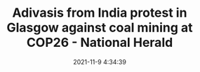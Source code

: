 ---
"title": "Adivasis from India protest in Glasgow against coal mining at COP26 - National Herald"
"date": "2021-11-9 4:34:39"
"feed_name": "GOOGLENEWSMINING"
"feed_website": "https://news.google.com/search?q=mining%2Bincident&hl=en-US&gl=US&ceid=US:en"
"feed_rss": "https://news.google.com/rss/search?q=mining%2Bincident&hl=en-US&gl=US&ceid=US:en"
"link": "https://www.nationalheraldindia.com/environment/adivasis-from-india-protest-in-glasgow-against-coal-mining-at-cop26"
"source": "{'href': 'https://www.nationalheraldindia.com', 'title': 'National Herald'}"
"file": "_posts/2021-1-1-5e856e690e5d0f825e19af9a280f963d69ae4716.md"
"accident": "1"
"drilling": "0"
"dead": "0"
"injured": "0"
"arrested": "0"
"place": "unknown place"
"where": "unknown site"
"causes": "unknown"
"place_uri": "unknown place"
---